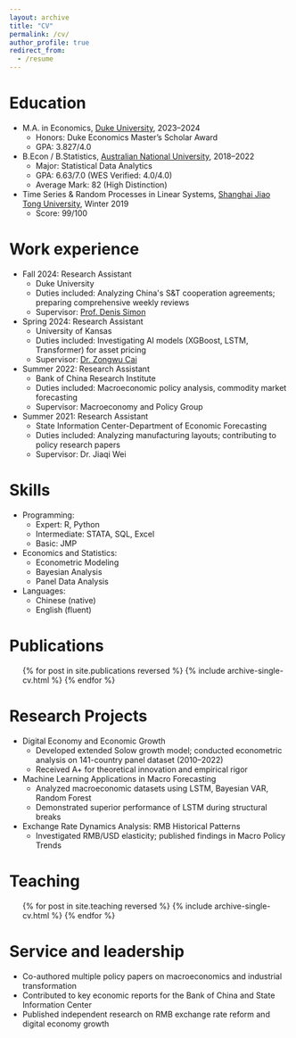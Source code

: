 ```yaml
---
layout: archive
title: "CV"
permalink: /cv/
author_profile: true
redirect_from:
  - /resume
---
```


Education
======
* M.A. in Economics, [Duke University](https://www.duke.edu/), 2023–2024 
  * Honors: Duke Economics Master’s Scholar Award
  * GPA: 3.827/4.0
* B.Econ / B.Statistics, [Australian National University](https://www.anu.edu.au/), 2018–2022
  * Major: Statistical Data Analytics
  * GPA: 6.63/7.0 (WES Verified: 4.0/4.0)
  * Average Mark: 82 (High Distinction)
* Time Series & Random Processes in Linear Systems, [Shanghai Jiao Tong University](https://en.sjtu.edu.cn/), Winter 2019
  * Score: 99/100

Work experience
======
* Fall 2024: Research Assistant
  * Duke University
  * Duties included: Analyzing China's S&T cooperation agreements; preparing comprehensive weekly reviews
  * Supervisor: [Prof. Denis Simon](https://scholars.duke.edu/person/denis.simon)
* Spring 2024: Research Assistant
  * University of Kansas
  * Duties included: Investigating AI models (XGBoost, LSTM, Transformer) for asset pricing
  * Supervisor: [Dr. Zongwu Cai](https://people.ku.edu/~zongwu/)
* Summer 2022: Research Assistant
  * Bank of China Research Institute
  * Duties included: Macroeconomic policy analysis, commodity market forecasting
  * Supervisor: Macroeconomy and Policy Group
* Summer 2021: Research Assistant
  * State Information Center-Department of Economic Forecasting
  * Duties included: Analyzing manufacturing layouts; contributing to policy research papers
  * Supervisor: Dr. Jiaqi Wei

Skills
======
* Programming:
  * Expert: R, Python
  * Intermediate: STATA, SQL, Excel
  * Basic: JMP
* Economics and Statistics:
  * Econometric Modeling
  * Bayesian Analysis
  * Panel Data Analysis
* Languages:
  * Chinese (native)
  * English (fluent)

Publications
======
  <ul>{% for post in site.publications reversed %}
    {% include archive-single-cv.html %}
  {% endfor %}</ul>
  
Research Projects
======
* Digital Economy and Economic Growth
  * Developed extended Solow growth model; conducted econometric analysis on 141-country panel dataset (2010–2022)
  * Received A+ for theoretical innovation and empirical rigor
* Machine Learning Applications in Macro Forecasting
  * Analyzed macroeconomic datasets using LSTM, Bayesian VAR, Random Forest
  * Demonstrated superior performance of LSTM during structural breaks
* Exchange Rate Dynamics Analysis: RMB Historical Patterns
  * Investigated RMB/USD elasticity; published findings in Macro Policy Trends

Teaching
======
  <ul>{% for post in site.teaching reversed %}
    {% include archive-single-cv.html %}
  {% endfor %}</ul>
  
Service and leadership
======
* Co-authored multiple policy papers on macroeconomics and industrial transformation
* Contributed to key economic reports for the Bank of China and State Information Center
* Published independent research on RMB exchange rate reform and digital economy growth
